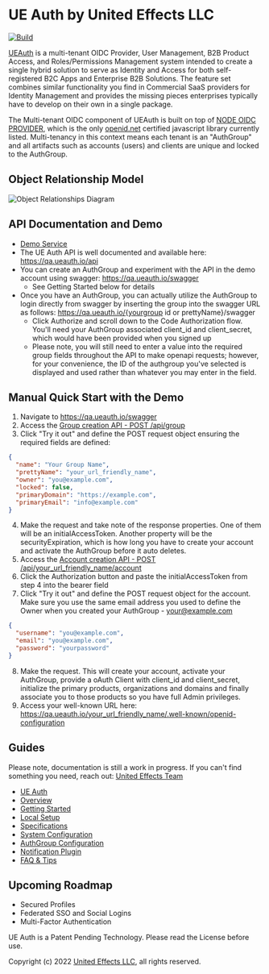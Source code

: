 # UE Auth by United Effects LLC

[![Build](https://github.com/UnitedEffects/ueauth/actions/workflows/build.yml/badge.svg)](https://github.com/UnitedEffects/ueauth/actions/workflows/build.yml)

[UEAuth](https://ueauth.io) is a multi-tenant OIDC Provider, User Management, B2B Product Access, and Roles/Permissions Management system intended to create a single hybrid solution to serve as Identity and Access for both self-registered B2C Apps and Enterprise B2B Solutions. The feature set combines similar functionality you find in Commercial SaaS providers for Identity Management and provides the missing pieces enterprises typically have to develop on their own in a single package.

The Multi-tenant OIDC component of UEAuth is built on top of [NODE OIDC PROVIDER](https://github.com/panva/node-oidc-provider), which is the only [openid.net](https://openid.net/developers/certified/) certified javascript library currently listed. Multi-tenancy in this context means each tenant is an "AuthGroup" and all artifacts such as accounts (users) and clients are unique and locked to the AuthGroup.

## Object Relationship Model

![Object Relationships Diagram](https://unitedeffects.com/docs/object-relationships.jpeg)

## API Documentation and Demo

* [Demo Service](https://qa.ueauth.io)
* The UE Auth API is well documented and available here: https://qa.ueauth.io/api
* You can create an AuthGroup and experiment with the API in the demo account using swagger: https://qa.ueauth.io/swagger
    * See Getting Started below for details
* Once you have an AuthGroup, you can actually utilize the AuthGroup to login directly from swagger by inserting the group into the swagger URL as follows: https://qa.ueauth.io/{yourgroup id or prettyName}/swagger
    * Click Authorize and scroll down to the Code Authorization flow. You'll need your AuthGroup associated client_id and client_secret, which would have been provided when you signed up
    * Please note, you will still need to enter a value into the required group fields throughout the API to make openapi requests; however, for your convenience, the ID of the authgroup you've selected is displayed and used rather than whatever you may enter in the field.

## Manual Quick Start with the Demo

1. Navigate to https://qa.ueauth.io/swagger
2. Access the [Group creation API - POST /api/group](https://qa.ueauth.io/swagger#/Auth%20Groups/post_api_group)
3. Click "Try it out" and define the POST request object ensuring the required fields are defined:
```json
{
  "name": "Your Group Name",
  "prettyName": "your_url_friendly_name",
  "owner": "you@example.com",
  "locked": false,
  "primaryDomain": "https://example.com",
  "primaryEmail": "info@example.com"
}
```
4. Make the request and take note of the response properties. One of them will be an initialAccessToken. Another property will be the securityExpiration, which is how long you have to create your account and activate the AuthGroup before it auto deletes.
5. Access the [Account creation API - POST /api/your_url_friendly_name/account](https://qa.ueauth.io/swagger#/Users/writeAccount)
6. Click the Authorization button and paste the initialAccessToken from step 4 into the bearer field
7. Click "Try it out" and define the POST request object for the account. Make sure you use the same email address you used to define the Owner when you created your AuthGroup - your@example.com
```json
{
  "username": "you@example.com",
  "email": "you@example.com",
  "password": "yourpassword"
}
```
8. Make the request. This will create your account, activate your AuthGroup, provide a oAuth Client with client_id and client_secret, initialize the primary products, organizations and domains and finally associate you to those products so you have full Admin privileges.
9. Access your well-known URL here: https://qa.ueauth.io/your_url_friendly_name/.well-known/openid-configuration
    
## Guides

Please note, documentation is still a work in progress. If you can't find something you need, reach out: [United Effects Team](mailto:team@unitedeffects.com)

* [UE Auth](https://github.com/UnitedEffects/ueauth/wiki)
* [Overview](https://github.com/UnitedEffects/ueauth/wiki/Overview)
* [Getting Started](https://github.com/UnitedEffects/ueauth/wiki/Getting-Started)
* [Local Setup](https://github.com/UnitedEffects/ueauth/wiki/Local-Setup)
* [Specifications](https://github.com/UnitedEffects/ueauth/wiki/Specifications)
* [System Configuration](https://github.com/UnitedEffects/ueauth/wiki/System-Configuration)
* [AuthGroup Configuration](https://github.com/UnitedEffects/ueauth/wiki/AuthGroup-Configuration)
* [Notification Plugin](https://github.com/UnitedEffects/ueauth/wiki/Notification-Plugin)
* [FAQ & Tips](https://github.com/UnitedEffects/ueauth/wiki/FAQ-and-Tips)

## Upcoming Roadmap

* Secured Profiles
* Federated SSO and Social Logins
* Multi-Factor Authentication

UE Auth is a Patent Pending Technology. Please read the License before use.

Copyright (c) 2022 [United Effects LLC](https://unitedeffects.com), all rights reserved.
